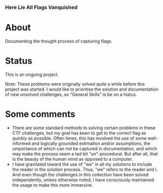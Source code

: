 ### Here Lie All Flags Vanquished

# About
Documenting the thought process of capturing flags.

# Status
This is an ongoing project.

Note: These problems were originally solved quite a while before this project was started. 
I would like to prioritise the solution and documentation of new unsolved challenges, so 
"General Skills" is be on a hiatus.

# Some comments
- There are some standard methods to solving certain problems in these CTF challenges, but my goal has been to get to the correct flag as quickly as
  possible. Often times, this has involved the use of some well-informed and logically grounded estimation and/or assumptions, the umportance of which
  can not be   captured in documentation, and which may make the process seem a tad bit "un"-procedural. But after all, _that_ is the beauty of the human
  mind as opposed to a computer.
- I have gravitated toward the use of "we" in all my solutions to include the reader in the solution process. Thus, "we" refers to the reader and I.
  And even though the challenges in this collection have been solved independently, unless otherwise noted, I have consciously maintained the usage
  to make this more immersive.
  
